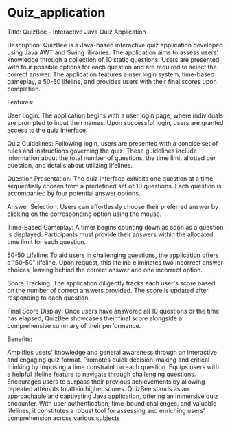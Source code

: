 # Quiz_application
Title: QuizBee - Interactive Java Quiz Application

Description:
QuizBee is a Java-based interactive quiz application developed using Java AWT and Swing libraries. The application aims to assess users' knowledge through a collection of 10 static questions. Users are presented with four possible options for each question and are required to select the correct answer. The application features a user login system, time-based gameplay, a 50-50 lifeline, and provides users with their final scores upon completion.

Features:

User Login: The application begins with a user login page, where individuals are prompted to input their names. Upon successful login, users are granted access to the quiz interface.

Quiz Guidelines: Following login, users are presented with a concise set of rules and instructions governing the quiz. These guidelines include information about the total number of questions, the time limit allotted per question, and details about utilizing lifelines.

Question Presentation: The quiz interface exhibits one question at a time, sequentially chosen from a predefined set of 10 questions. Each question is accompanied by four potential answer options.

Answer Selection: Users can effortlessly choose their preferred answer by clicking on the corresponding option using the mouse.

Time-Based Gameplay: A timer begins counting down as soon as a question is displayed. Participants must provide their answers within the allocated time limit for each question.

50-50 Lifeline: To aid users in challenging questions, the application offers a "50-50" lifeline. Upon request, this lifeline eliminates two incorrect answer choices, leaving behind the correct answer and one incorrect option.

Score Tracking: The application diligently tracks each user's score based on the number of correct answers provided. The score is updated after responding to each question.

Final Score Display: Once users have answered all 10 questions or the time has elapsed, QuizBee showcases their final score alongside a comprehensive summary of their performance.

Benefits:

Amplifies users' knowledge and general awareness through an interactive and engaging quiz format.
Promotes quick decision-making and critical thinking by imposing a time constraint on each question.
Equips users with a helpful lifeline feature to navigate through challenging questions.
Encourages users to surpass their previous achievements by allowing repeated attempts to attain higher scores.
QuizBee stands as an approachable and captivating Java application, offering an immersive quiz encounter. With user authentication, time-bound challenges, and valuable lifelines, it constitutes a robust tool for assessing and enriching users' comprehension across various subjects
